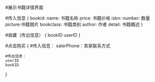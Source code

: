#展示书籍详情界面

#传入信息
{
    bookid: 
    name: 书籍名称
    price: 书籍价格
    isbn: 
    number: 数量
    picture:书籍图片
    bookclass: 书籍类别
    author: 作者
    detail: 书籍概述
}

#收藏（传出信息）
{
    bookID
    userID
}

#点击购买
{
    #传入信息：
    salerPhone：卖家联系方式

    #传出信息：
    userID
    bookID
}